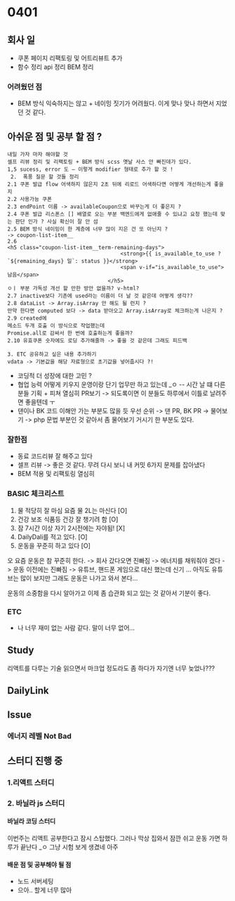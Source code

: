 # 0401

## 회사 일

- 쿠폰 페이지 리팩토링 및 어트리뷰트 추가 
- 함수 정리 api 정리 BEM 정리 

### 어려웠던 점 

- BEM 방식 익숙하지는 않고 + 네이밍 짓기가 어려웠다. 이게 맞나 맞나 하면서 지었던 것 같다. 


## 아쉬운 점 및 공부 할 점 ?

```
내일 가자 마자 해야할 것
셀프 리뷰 정리 및 리팩토링 + BEM 방식 scss 옛날 사스 안 빠진데가 있다.
1,5 sucess, error 도 — 이렇게 modifier 형태로 추가 할 것 !
 2.  폭풍 질문 할 것들 정리
2.1 쿠폰 발급 flow 어색하지 않은지 2초 뒤에 리로드 어색하다면 어떻게 개선하는게 좋을지 
2.2 사용가능 쿠폰 
2.3 endPoint 이름 -> availableCoupon으로 바꾸는게 더 좋은지 ? 
2.4 쿠폰 발급 리스폰스 [] 배열로 오는 부분 백엔드에게 없애줄 수 있냐고 요청 했는데 맞는 판단 인가 ? 사실 확신이 잘 안 섬 
2.5 BEM 방식 네이밍이 한 계층에 너무 많이 지은 건 또 아닌지 ? 
-> coupon-list-item__
2.6 
<h5 class="coupon-list-item__term-remaining-days">
                                    <strong>{{ is_available_to_use ?  `${remaining_days} 일`: status }}</strong>
                                    <span v-if="is_available_to_use"> 남음</span>
                                </h5>
ㅇㅣ 부분 가독성 개선 할 만한 방안 없을까? v-html? 
2.7 inactive보다 기존에 used라는 이름이 더 날 것 같은데 어떻게 생각??
2.8 dataList -> Array.isArray 안 해도 될 런지 ? 
만약 한다면 computed 보다 -> data 받아오고 Array.isArray로 체크하는게 나은지 ?
2.9 created에 
메소드 두개 호출 이 방식으로 작업했는데  
Promise.all로 감싸서 한 번에 호출하는게 좋을까?
2.10 유효쿠폰 숫자에도 로딩 추가해줄까 -> 좋을 것 같은데 그래도 피드백

3. ETC 공유하고 싶은 내용 추가하기 
vdata -> 기본값을 해당 자료형으로 초기값을 넣어줍시다 ?! 
```

- 코딩적 더 성장에 대한 고민 ? 
- 협업 능력 어떻게 키우지 운영이랑 단기 업무만 하고 있는데 _ㅇ 
-- 시간 날 떄 다른 분들 기획 + 피쳐 열심히 PR보기 -> 되도록이면 이 분들도 하루에서 이틀로 날려주면 좋을텐데 ㅜ 
- 댄이나 BK 코드 이해안 가는 부분도 많을 듯 우선 순위 
-> 댄 PR, BK PR -> 물어보기 
-> php 문법 부분인 것 같아서 좀 물어보기 거시기 한 부분도 있다. 


### 잘한점

- 동료 코드리뷰 잘 해주고 있다 
- 셀프 리뷰 -> 좋은 것 같다. 무려 다시 보니 내 커밋 6가지 문제를 잡아냈다
- BEM 적용 및 리팩토링 열심히 

### BASIC 체크리스트

1. 물 적당히 잘 마심 요즘 물 2L는 마신다  [O]
2. 건강 보조 식품등 건강 잘 챙기려 함 [O]
3. 잠 7시간 이상 자기 2시전에는 자야됨! [X] 
4. DailyDali를 적고 있다. [O]
5. 운동을 꾸준히 하고 있다 [O] 

오 요즘 운동은 참 꾸준히 한다. -> 회사 갔다오면 진빠짐 
-> 에너지를 채워줘야 겠다 -> 운동 
이전에는 진빠짐 -> 유튜브, 핸드폰 게임으로 대신 했는데 신기 ...
아직도 유튜브는 많이 보지만 그래도 운동은 나가고 와서 본다...

운동의 소중함을 다시 알아가고 이제 좀 습관화 되고 있는 것 같아서 기분이 좋다. 

### ETC 

- 나 너무 재미 없는 사람 같다. 말이 너무 없어...

## Study

리액트를 다루는 기술 읽으면서 마크업 정도라도 좀 하다가 자기엔 너무 늦었나???


## DailyLink

## Issue
### 에너지 레벨  Not Bad 
## 스터디 진행 중 
### 1.리액트 스터디 
### 2. 바닐라 js 스터디 

#### 바닐라 코딩 스터디 

이번주는 리액트 공부한다고 잠시 스탑했다. 그러나 막상 집와서 잠깐 쉬고  운동 가면 하루가 끝난다 _ㅇ 그냥 시험 보게 생겼네 아주 

#### 배운 점 및 공부해야 될 점

- 노드 서버세팅 
- 으아.. 할게 너무 많아 




